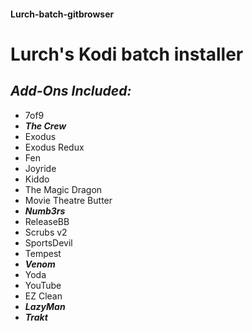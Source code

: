 #### Lurch-batch-gitbrowser
# Lurch's Kodi batch installer 
## *Add-Ons Included:*
- 7of9
- ***The Crew***
- Exodus
- Exodus Redux
- Fen
- Joyride
- Kiddo
- The Magic Dragon
- Movie Theatre Butter
- ***Numb3rs***
- ReleaseBB
- Scrubs v2
- SportsDevil
- Tempest
- ***Venom***
- Yoda
- YouTube
- EZ Clean
- ***LazyMan***
- ***Trakt***
